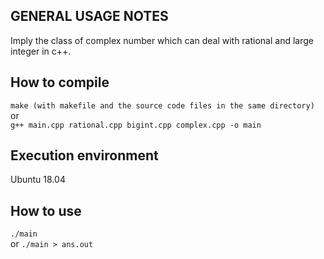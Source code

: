     
## GENERAL USAGE NOTES  

Imply the class of complex number which can deal with rational and large integer in c++.
	
## How to compile  
```make (with makefile and the source code files in the same directory)```  
or  
```g++ main.cpp rational.cpp bigint.cpp complex.cpp -o main```

## Execution environment
Ubuntu 18.04  

## How to use  
```./main```  
or
```./main > ans.out```
